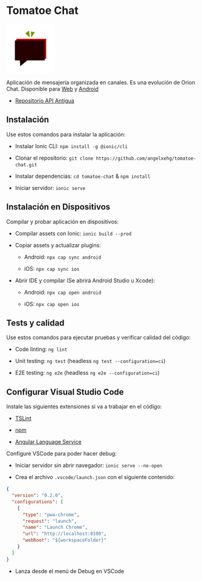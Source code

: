 # Tomatoe Chat

![Logo Aplicación](./src/assets/icons/icon-128x128.png)

Aplicación de mensajería organizada en canales. Es una evolución de Orion Chat. Disponible para [Web](https://orion.angelxehg.com) y [Android](https://github.com/angelxehg/tomatoe-chat/releases)

- [Repositorio API Antigua](https://github.com/angelxehg/tomatoe-chat-api)

## Instalación

Use estos comandos para instalar la aplicación:

- Instalar Ionic CLI: `npm install -g @ionic/cli`

- Clonar el repositorio: `git clone https://github.com/angelxehg/tomatoe-chat.git`

- Instalar dependencias: `cd tomatoe-chat` & `npm install`

- Iniciar servidor: `ionic serve`

## Instalación en Dispositivos

Compilar y probar aplicación en dispositivos:

- Compilar assets con Ionic: `ionic build --prod`

<!-- - Ejecutar Jetifier (solo Android): `npx jetify` -->

- Copiar assets y actualizar plugins:

  - Android: `npx cap sync android`

  - iOS: `npx cap sync ios`

- Abrir IDE y compilar (Se abrirá Android Studio u Xcode):

  - Android: `npx cap open android`

  - iOS: `npx cap open ios`

## Tests y calidad

Use estos comandos para ejecutar pruebas y verificar calidad del código:

- Code linting: `ng lint`

- Unit testing: `ng test` (headless `ng test --configuration=ci`)

- E2E testing: `ng e2e` (headless `ng e2e --configuration=ci`)

## Configurar Visual Studio Code

Instale las siguientes extensiones si va a trabajar en el código:

- [TSLint](https://marketplace.visualstudio.com/items?itemName=ms-vscode.vscode-typescript-tslint-plugin)

- [npm](https://marketplace.visualstudio.com/items?itemName=eg2.vscode-npm-script)

- [Angular Language Service](https://marketplace.visualstudio.com/items?itemName=Angular.ng-template)

Configure VSCode para poder hacer debug:

- Iniciar servidor sin abrir navegador: `ionic serve --no-open`

- Crea el archivo `.vscode/launch.json` con el siguiente contenido:

```json
{
  "version": "0.2.0",
  "configurations": [
    {
      "type": "pwa-chrome",
      "request": "launch",
      "name": "Launch Chrome",
      "url": "http://localhost:8100",
      "webRoot": "${workspaceFolder}"
    }
  ]
}
```

- Lanza desde el menú de Debug en VSCode
